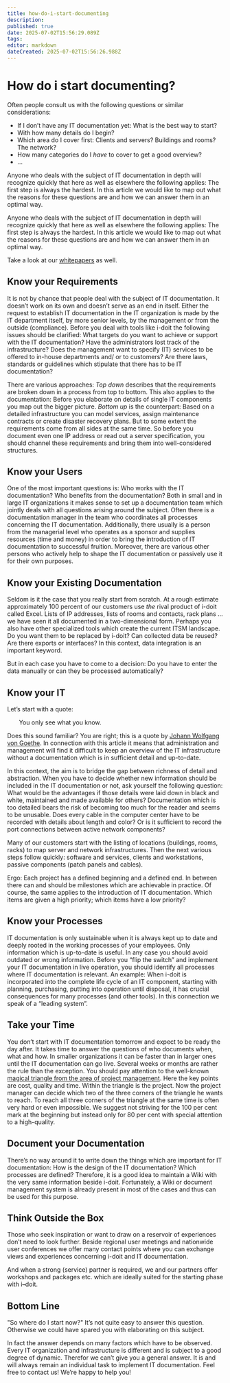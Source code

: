 ```yaml
---
title: how-do-i-start-documenting
description: 
published: true
date: 2025-07-02T15:56:29.089Z
tags: 
editor: markdown
dateCreated: 2025-07-02T15:56:26.988Z
---
```


# How do i start documenting?

Often people consult us with the following questions or similar considerations:

*   If I don’t have any IT documentation yet: What is the best way to start?
*   With how many details do I begin?
*   Which area do I cover first: Clients and servers? Buildings and rooms? The network?
*   How many categories do I _have_ to cover to get a good overview?
*   …


Anyone who deals with the subject of IT documentation in depth will recognize quickly that here as well as elsewhere the following applies: The first step is always the hardest. In this article we would like to map out what the reasons for these questions are and how we can answer them in an optimal way.

Anyone who deals with the subject of IT documentation in depth will recognize quickly that here as well as elsewhere the following applies: The first step is always the hardest. In this article we would like to map out what the reasons for these questions are and how we can answer them in an optimal way.

Take a look at our [whitepapers](https://www.i-doit.com/en/downloads/) as well.

Know your Requirements
----------------------

It is not by chance that people deal with the subject of IT documentation. It doesn’t work on its own and doesn’t serve as an end in itself. Either the request to establish IT documentation in the IT organization is made by the IT department itself, by more senior levels, by the management or from the outside (compliance). Before you deal with tools like i-doit the following issues should be clarified: What targets do you want to achieve or support with the IT documentation? Have the administrators lost track of the infrastructure? Does the management want to specify (IT) services to be offered to in-house departments and/ or to customers? Are there laws, standards or guidelines which stipulate that there has to be IT documentation?

There are various approaches: _Top down_ describes that the requirements are broken down in a process from top to bottom. This also applies to the documentation: Before you elaborate on details of single IT components you map out the bigger picture. _Bottom up_ is the counterpart: Based on a detailed infrastructure you can model services, assign maintenance contracts or create disaster recovery plans. But to some extent the requirements come from all sides at the same time. So before you document even one IP address or read out a server specification, you should channel these requirements and bring them into well-considered structures.

Know your Users
---------------

One of the most important questions is: Who works with the IT documentation? Who benefits from the documentation? Both in small and in large IT organizations it makes sense to set up a documentation team which jointly deals with all questions arising around the subject. Often there is a documentation manager in the team who coordinates all processes concerning the IT documentation. Additionally, there usually is a person from the managerial level who operates as a sponsor and supplies resources (time and money) in order to bring the introduction of IT documentation to successful fruition. Moreover, there are various other persons who actively help to shape the IT documentation or passively use it for their own purposes.

Know your Existing Documentation
--------------------------------

Seldom is it the case that you really start from scratch. At a rough estimate approximately 100 percent of our customers use _the_ rival product of i-doit called Excel. Lists of IP addresses, lists of rooms and contacts, rack plans … we have seen it all documented in a two-dimensional form. Perhaps you also have other specialized tools which create the current ITSM landscape. Do you want them to be replaced by i-doit? Can collected data be reused? Are there exports or interfaces? In this context, data integration is an important keyword.

But in each case you have to come to a decision: Do you have to enter the data manually or can they be processed automatically?

Know your IT
------------

Let’s start with a quote:

       You only see what you know.

Does this sound familiar? You are right; this is a quote by [Johann Wolfgang von Goethe](https://de.wikiquote.org/wiki/Johann_Wolfgang_von_Goethe). In connection with this article it means that administration and management will find it difficult to keep an overview of the IT infrastructure without a documentation which is in sufficient detail and up-to-date.

In this context, the aim is to bridge the gap between richness of detail and abstraction. When you have to decide whether new information should be included in the IT documentation or not, ask yourself the following question: What would be the advantages if those details were laid down in black and white, maintained and made available for others? Documentation which is too detailed bears the risk of becoming too much for the reader and seems to be unusable. Does every cable in the computer center have to be recorded with details about length and color? Or is it sufficient to record the port connections between active network components?

Many of our customers start with the listing of locations (buildings, rooms, racks) to map server and network infrastructures. Then the next various steps follow quickly: software and services, clients and workstations, passive components (patch panels and cables).

Ergo: Each project has a defined beginning and a defined end. In between there can and should be milestones which are achievable in practice. Of course, the same applies to the introduction of IT documentation. Which items are given a high priority; which items have a low priority?

Know your Processes
-------------------

IT documentation is only sustainable when it is always kept up to date and deeply rooted in the working processes of your employees. Only information which is up-to-date is useful. In any case you should avoid outdated or wrong information. Before you “flip the switch” and implement your IT documentation in live operation, you should identify all processes where IT documentation is relevant. An example: When i-doit is incorporated into the complete life cycle of an IT component, starting with planning, purchasing, putting into operation until disposal, it has crucial consequences for many processes (and other tools). In this connection we speak of a “leading system”.

Take your Time
--------------

You don’t start with IT documentation tomorrow and expect to be ready the day after. It takes time to answer the questions of who documents when, what and how. In smaller organizations it can be faster than in larger ones until the IT documentation can go live. Several weeks or months are rather the rule than the exception. You should pay attention to the well-known [magical triangle from the area of project management](https://de.wikipedia.org/wiki/Projektmanagement#Stakeholdererwartungen). Here the key points are cost, quality and time. Within the triangle is the project. Now the project manager can decide which two of the three corners of the triangle he wants to reach. To reach all three corners of the triangle at the same time is often very hard or even impossible. We suggest not striving for the 100 per cent mark at the beginning but instead only for 80 per cent with special attention to a high-quality.

Document your Documentation
---------------------------

There’s no way around it to write down the things which are important for IT documentation: How is the design of the IT documentation? Which processes are defined? Therefore, it is a good idea to maintain a Wiki with the very same information beside i-doit. Fortunately, a Wiki or document management system is already present in most of the cases and thus can be used for this purpose.

Think Outside the Box
---------------------

Those who seek inspiration or want to draw on a reservoir of experiences don’t need to look further. Beside regional user meetings and nationwide user conferences we offer many contact points where you can exchange views and experiences concerning i-doit and IT documentation.

And when a strong (service) partner is required, we and our partners offer workshops and packages etc. which are ideally suited for the starting phase with i–doit.

Bottom Line
-----------

"So where do I start now?" It’s not quite easy to answer this question. Otherwise we could have spared you with elaborating on this subject.

In fact the answer depends on many factors which have to be observed. Every IT organization and infrastructure is different and is subject to a good degree of dynamic. Therefor we can’t give you a general answer. It is and will always remain an individual task to implement IT documentation. Feel free to contact us! We’re happy to help you!